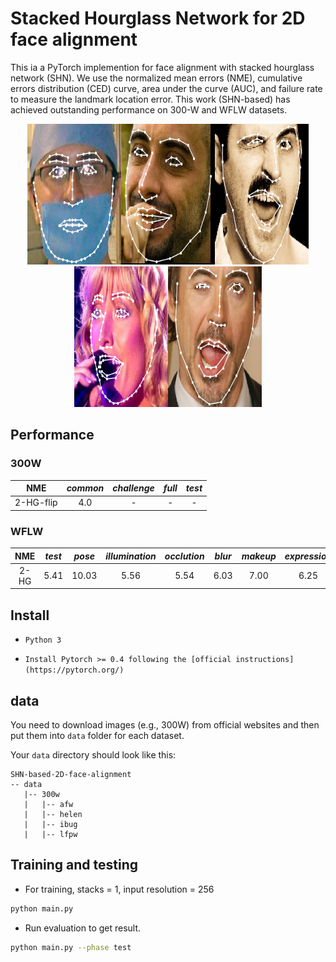 # Stacked Hourglass Network for 2D face alignment

This ia a PyTorch implemention for face alignment with stacked hourglass network (SHN). We use the normalized mean errors (NME), cumulative errors distribution (CED) curve, area under the curve (AUC), and failure rate to measure the landmark location error. This work (SHN-based) has achieved outstanding performance on 300-W and WFLW datasets. 

<div align=center><img src="https://github.com/face-alignment-group-of-ahucs/SHN-based-2D-face-alignment/blob/master/2376images.jpg" width="150" height="225" /><img src="https://github.com/face-alignment-group-of-ahucs/SHN-based-2D-face-alignment/blob/master/18--images.jpg" width="150" height="225" /><img src="https://github.com/face-alignment-group-of-ahucs/SHN-based-2D-face-alignment/blob/master/13--images.jpg" width="150" height="225" /><img src="https://github.com/face-alignment-group-of-ahucs/SHN-based-2D-face-alignment/blob/master/856--images.jpg" width="150" height="225" /><img src="https://github.com/face-alignment-group-of-ahucs/SHN-based-2D-face-alignment/blob/master/91--images.jpg" width="150" height="225" /></div>

## Performance

### 300W

| NME | *common*| *challenge* | *full* | *test*|
|:--:|:--:|:--:|:--:|:--:|
|2-HG-flip | 4.0 | - | - | - |

### WFLW

| NME |  *test* | *pose* | *illumination* | *occlution* | *blur* | *makeup* | *expression* |
|:--:|:--:|:--:|:--:|:--:|:--:|:--:|:--:|
|2-HG | 5.41 | 10.03 | 5.56 | 5.54 | 6.03 | 7.00 | 6.25 |

## Install

* `Python 3`

* `Install Pytorch >= 0.4 following the [official instructions](https://pytorch.org/)`

## data

You need to download images (e.g., 300W) from official websites and then put them into `data` folder for each dataset.

Your `data` directory should look like this:

````
SHN-based-2D-face-alignment
-- data
   |-- 300w
   |   |-- afw
   |   |-- helen
   |   |-- ibug
   |   |-- lfpw
````  

## Training and testing 
* For training, stacks = 1, input resolution = 256 
```sh
python main.py 
```
* Run evaluation to get result.
```sh
python main.py --phase test
```
